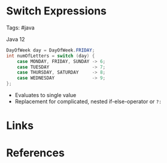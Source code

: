 # Switch Expressions
Tags: #java 

Java 12

```java
DayOfWeek day = DayOfWeek.FRIDAY;
int numOfLetters = switch (day) {
    case MONDAY, FRIDAY, SUNDAY -> 6;
    case TUESDAY                -> 7;
    case THURSDAY, SATURDAY     -> 8;
    case WEDNESDAY              -> 9;
};
```

- Evaluates to single value
- Replacement for complicated, nested if-else-operator or `?:`

# Links

# References